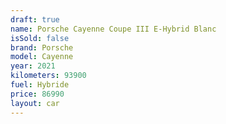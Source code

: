```yaml
---
draft: true
name: Porsche Cayenne Coupe III E-Hybrid Blanc
isSold: false
brand: Porsche
model: Cayenne
year: 2021
kilometers: 93900
fuel: Hybride
price: 86990
layout: car
---
```


